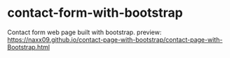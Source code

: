 # contact-form-with-bootstrap
Contact form web page built with bootstrap.
preview:
https://naxx09.github.io/contact-page-with-bootstrap/contact-page-with-Bootstrap.html
